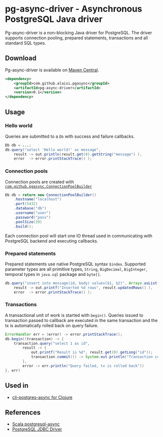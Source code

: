 # pg-async-driver - Asynchronous PostgreSQL Java driver

Pg-async-driver is a non-blocking Java driver for PostgreSQL. The driver supports connection pooling, prepared statements, transactions and all standard SQL types. 

## Download

Pg-async-driver is available on [Maven Central](http://search.maven.org/#search|ga|1|g%3A%22com.github.alaisi.pgasync%22).

```xml
<dependency>
    <groupId>com.github.alaisi.pgasync</groupId>
    <artifactId>pg-async-driver</artifactId>
    <version>0.1</version>
</dependency>
```

## Usage

### Hello world

Queries are submitted to a `Db` with success and failure callbacks.

```java
Db db = ...;
db.query("select 'Hello world!' as message",
    result -> out.println(result.get(0).getString("message") ),
    error  -> error.printStackTrace() );
```

### Connection pools

Connection pools are created with [`com.github.pgasync.ConnectionPoolBuilder`](https://github.com/alaisi/postgres-async-driver/blob/master/src/main/java/com/github/pgasync/ConnectionPoolBuilder.java)

```java
Db db = return new ConnectionPoolBuilder()
    .hostname("localhost")
    .port(5432)
    .database("db")
    .username("user")
    .password("pass")
    .poolSize(20)
    .build();
```

Each connection pool will start one IO thread used in communicating with PostgreSQL backend and executing callbacks.

### Prepared statements

Prepared statements use native PostgreSQL syntax `$index`. Supported parameter types are all primitive types, `String`, `BigDecimal`, `BigInteger`, temporal types in `java.sql` package and `byte[]`.

```java
db.query("insert into message(id, body) values($1, $2)", Arrays.asList(123, "hello"),
    result -> out.printf("Inserted %d rows", result.updatedRows() ),
    error  -> error.printStackTrace() );
```

### Transactions

A transactional unit of work is started with `begin()`. Queries issued to transaction passed to callback are executed in the same transaction and the tx is automatically rolled back on query failure.

```java
ErrorHandler err = (error) -> error.printStackTrace();
db.begin((transaction) -> {
    transaction.query("select 1 as id",
        result -> {
            out.printf("Result is %d", result.get(0).getLong("id"));
            transaction.commit(() -> System.out.println("Transaction committed"), err);
        },
        error -> err.println("Query failed, tx is rolled back"))
}, err)
```

## Used in

* [clj-postgres-async for Clojure](https://github.com/alaisi/clj-postgres-async)

## References
* [Scala postgresql-async](https://raw.github.com/mauricio/postgresql-async)
* [PostgreSQL JDBC Driver](http://jdbc.postgresql.org/about/about.html)

